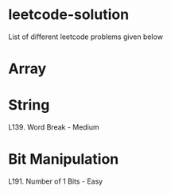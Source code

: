 # leetcode-solution
List of different leetcode problems given below


# Array


# String
L139. Word Break - Medium

# Bit Manipulation
L191. Number of 1 Bits - Easy
